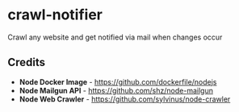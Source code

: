 crawl-notifier
==============

Crawl any website and get notified via mail when changes occur

## Credits

* **Node Docker Image** - https://github.com/dockerfile/nodejs
* **Node Mailgun API** - https://github.com/shz/node-mailgun
* **Node Web Crawler** - https://github.com/sylvinus/node-crawler